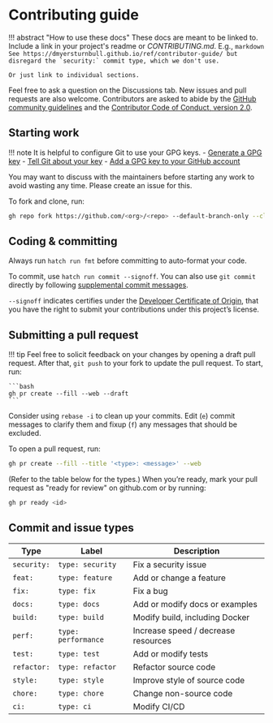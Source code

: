 # Contributing guide

!!! abstract "How to use these docs"
    These docs are meant to be linked to.
    Include a link in your project's readme or _CONTRIBUTING.md_.
    E.g.,
    ```markdown
    See https://dmyersturnbull.github.io/ref/contributor-guide/
    but disregard the `security:` commit type, which we don't use.
    ```

    Or just link to individual sections.

Feel free to ask a question on the Discussions tab.
New issues and pull requests are also welcome.
Contributors are asked to abide by the
[GitHub community guidelines](https://docs.github.com/en/site-policy/github-terms/github-community-guidelines)
and the [Contributor Code of Conduct, version 2.0](https://www.contributor-covenant.org/version/2/0/code_of_conduct/).

## Starting work

!!! note
    It is helpful to configure Git to use your GPG keys.
    - [Generate a GPG key](https://docs.github.com/en/authentication/managing-commit-signature-verification/generating-a-new-gpg-key)
    - [Tell Git about your key](https://docs.github.com/en/authentication/managing-commit-signature-verification/telling-git-about-your-signing-key)
    - [Add a GPG key to your GitHub account](https://docs.github.com/en/authentication/managing-commit-signature-verification/adding-a-gpg-key-to-your-github-account)

You may want to discuss with the maintainers before starting any work to avoid wasting any time.
Please create an issue for this.

To fork and clone, run:

```bash
gh repo fork https://github.com/<org>/<repo> --default-branch-only --clone
```

## Coding & committing

Always run `hatch run fmt` before committing to auto-format your code.

To commit, use `hatch run commit --signoff`.
You can also use `git commit` directly by following [supplemental commit messages](#supplemental-commit-messages).

`--signoff` indicates certifies under the [Developer Certificate of Origin](https://developercertificate.org/),
that you have the right to submit your contributions under this project’s license.

## Submitting a pull request

!!! tip
    Feel free to solicit feedback on your changes by opening a draft pull request.
    After that, `git push` to your fork to update the pull request. To start, run:

    ```bash
    gh pr create --fill --web --draft
    ```

Consider using `rebase -i` to clean up your commits.
Edit (`e`) commit messages to clarify them and fixup (`f`) any messages that should be excluded.

To open a pull request, run:

```bash
gh pr create --fill --title '<type>: <message>' --web
```

(Refer to the table below for the types.)
When you’re ready, mark your pull request as "ready for review" on github.com or by running:

```bash
gh pr ready <id>
```

## Commit and issue types

| Type        | Label               | Description                         |
| ----------- | ------------------- | ----------------------------------- |
| `security:` | `type: security`    | Fix a security issue                |
| `feat:`     | `type: feature`     | Add or change a feature             |
| `fix:`      | `type: fix`         | Fix a bug                           |
| `docs:`     | `type: docs`        | Add or modify docs or examples      |
| `build:`    | `type: build`       | Modify build, including Docker      |
| `perf:`     | `type: performance` | Increase speed / decrease resources |
| `test:`     | `type: test`        | Add or modify tests                 |
| `refactor:` | `type: refactor`    | Refactor source code                |
| `style:`    | `type: style`       | Improve style of source code        |
| `chore:`    | `type: chore`       | Change non-source code              |
| `ci:`       | `type: ci`          | Modify CI/CD                        |
